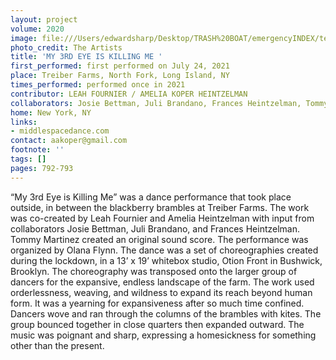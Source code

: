 ```yaml
---
layout: project
volume: 2020
image: file:///Users/edwardsharp/Desktop/TRASH%20BOAT/emergencyINDEX/ten_plus/guts/Links/1665849126568__my_3rd_eye_is_killing_me--Leah_Fournier__Amelia_Koper_Heintzelman.png
photo_credit: The Artists
title: 'MY 3RD EYE IS KILLING ME '
first_performed: first performed on July 24, 2021
place: Treiber Farms, North Fork, Long Island, NY
times_performed: performed once in 2021
contributor: LEAH FOURNIER / AMELIA KOPER HEINTZELMAN
collaborators: Josie Bettman, Juli Brandano, Frances Heintzelman, Tommy Martinez
home: New York, NY
links:
- middlespacedance.com
contact: aakoper@gmail.com
footnote: ''
tags: []
pages: 792-793
---
```

“My 3rd Eye is Killing Me” was a dance performance that took place outside, in between the blackberry brambles at Treiber Farms. The work was co-created by Leah Fournier and Amelia Heintzelman with input from collaborators Josie Bettman, Juli Brandano, and Frances Heintzelman. Tommy Martinez created an original sound score. The performance was organized by Olana Flynn. The dance was a set of choreographies created during the lockdown, in a 13’ x 19’ whitebox studio, Otion Front in Bushwick, Brooklyn. The choreography was transposed onto the larger group of dancers for the expansive, endless landscape of the farm. The work used orderlessness, weaving, and wildness to expand its reach beyond human form. It was a yearning for expansiveness after so much time confined. Dancers wove and ran through the columns of the brambles with kites. The group bounced together in close quarters then expanded outward. The music was poignant and sharp, expressing a homesickness for something other than the present.
